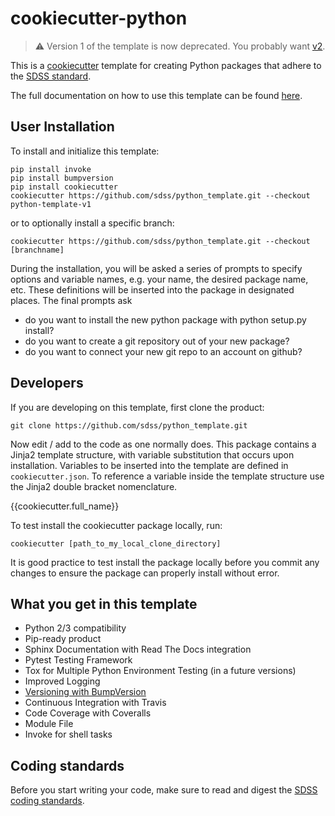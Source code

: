 # cookiecutter-python

> :warning: Version 1 of the template is now deprecated. You probably want [v2](https://github.com/sdss/python_template).


This is a [cookiecutter](https://github.com/audreyr/cookiecutter) template for creating Python packages that adhere to the [SDSS standard](./\{\{cookiecutter.repo_name\}\}/STYLE.rst).

The full documentation on how to use this template can be found [here](http://sdss-python-template.readthedocs.io/en/latest/).

## User Installation

To install and initialize this template:

    pip install invoke
    pip install bumpversion
    pip install cookiecutter
    cookiecutter https://github.com/sdss/python_template.git --checkout python-template-v1

or to optionally install a specific branch:

    cookiecutter https://github.com/sdss/python_template.git --checkout [branchname]

During the installation, you will be asked a series of prompts to specify options and variable names, e.g. your name, the desired package name, etc. These definitions will be inserted into the package in designated places.  The final prompts ask

* do you want to install the new python package with python setup.py install?
* do you want to create a git repository out of your new package?
* do you want to connect your new git repo to an account on github?

## Developers

If you are developing on this template, first clone the product:

    git clone https://github.com/sdss/python_template.git

Now edit / add to the code as one normally does.  This package contains a Jinja2 template structure, with variable substitution that occurs upon installation. Variables to be inserted into the template are defined in `cookiecutter.json`.  To reference a variable inside the template structure use the Jinja2 double bracket nomenclature.

   {{cookiecutter.full_name}}

To test install the cookiecutter package locally, run:

    cookiecutter [path_to_my_local_clone_directory]

It is good practice to test install the package locally before you commit any changes to ensure the package can properly install without error.

## What you get in this template

* Python 2/3 compatibility
* Pip-ready product
* Sphinx Documentation with Read The Docs integration
* Pytest Testing Framework
* Tox for Multiple Python Environment Testing (in a future versions)
* Improved Logging
* [Versioning with BumpVersion](https://github.com/peritus/bumpversion)
* Continuous Integration with Travis
* Code Coverage with Coveralls
* Module File
* Invoke for shell tasks

## Coding standards

Before you start writing your code, make sure to read and digest the [SDSS coding standards](./\{\{cookiecutter.repo_name\}\}/STYLE.rst).
